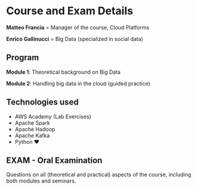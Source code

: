 # Course and Exam Details

**Matteo Francia** = Manager of the course, Cloud Platforms

**Enrico Gallinucci** = Big Data (specialized in social data)

## Program

**Module 1**: Theoretical background on Big Data

**Module 2**: Handling big data in the cloud (guided practice)

## Technologies used

- AWS Academy (Lab Exercises)
- Apache Spark
- Apache Hadoop
- Apache Kafka
- Python :heart:

## EXAM - Oral Examination

Questions on all (theoretical and practical) aspects of the course, including both modules and seminars. 


